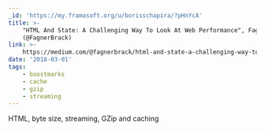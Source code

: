 ```yaml
---
_id: 'https://my.framasoft.org/u/borisschapira/?pHnYcA'
title: >-
    "HTML And State: A Challenging Way To Look At Web Performance", Fagner Brack
    (@FagnerBrack)
link: >-
    https://medium.com/@fagnerbrack/html-and-state-a-challenging-way-to-look-at-web-performance-e3084fcff70d
date: '2018-03-01'
tags:
    - boostmarks
    - cache
    - gzip
    - streaming
---
```


<div class="markdown"><p>HTML, byte size, streaming, GZip and caching
</p></div>
